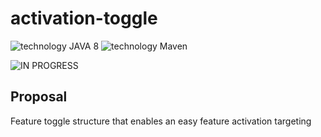 # activation-toggle

![technology JAVA 8](https://img.shields.io/badge/technology-Java%208-green.svg)
![technology Maven](https://img.shields.io/badge/technology-Maven-blue.svg)

![IN PROGRESS](https://img.shields.io/badge/README-IN%20PROGRESS-yellow.svg)

## Proposal ##

Feature toggle structure that enables an easy feature activation targeting
